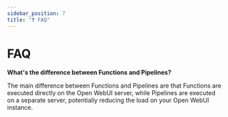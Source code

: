 ```yaml
---
sidebar_position: 7
title: "❓ FAQ"
---
```


# FAQ

**What's the difference between Functions and Pipelines?**

The main difference between Functions and Pipelines are that Functions are executed directly on the Open WebUI server, while Pipelines are executed on a separate server, potentially reducing the load on your Open WebUI instance.
